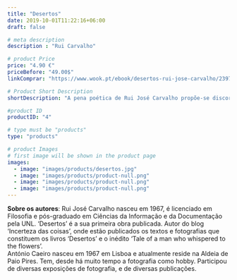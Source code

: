 ```yaml
---
title: "Desertos"
date: 2019-10-01T11:22:16+06:00
draft: false

# meta description
description : "Rui Carvalho"

# product Price
price: "4.90 €"
priceBefore: "49.00$"
linkComprar: "https://www.wook.pt/ebook/desertos-rui-jose-carvalho/23977123"

# Product Short Description
shortDescription: "A pena poética de Rui José Carvalho propõe-se discorrer habilmente sobre a imagem do fotógrafo António Caeiro, numa obra que explora os recantos subjetivos da primeira pessoa. 'Desertos', com a Folha de Sala de Paulo José Miranda, apresenta-nos uma díade que causa uma vertigem no texto. A imagem falaria por si só, mas o texto traduz para palavras uma atmosfera indizível — assim acontece o encontro do poeta com o fotógrafo. Rui José Carvalho caminha por três vielas estreitas que convergem naturalmente para uma estrada comum: a poesia que é prosa, que é ensaio, que é absoluta poesia. O recorte fotográfico de António Caeiro inspira a crueza deserta da lente humana, isolando pormenores estáticos a nu, que provocam pelo canto do olho a crueza da alma do leitor, a quem resta absorver de um trago uma dupla inevitável."

#product ID
productID: "4"

# type must be "products"
type: "products"

# product Images
# first image will be shown in the product page
images:
  - image: "images/products/desertos.jpg"
  - image: "images/products/product-null.png"
  - image: "images/products/product-null.png"
  - image: "images/products/product-null.png"
---
```


**Sobre os autores**: Rui José Carvalho nasceu em 1967, é licenciado em Filosofia e pós-graduado em Ciências da Informação e da Documentação pela UNL. ‘Desertos’ é a sua primeira obra publicada. Autor do blog ‘Incerteza das coisas’, onde estão publicados os textos e fotografias que constituem os livros ‘Desertos’ e o inédito ‘Tale of a man who whispered to the flowers’. 
<br>
António Caeiro nasceu em 1967 em Lisboa e atualmente reside na Aldeia de Paio Pires. Tem, desde há muito tempo a fotografia como hobby. Participou de diversas exposições de fotografia, e de diversas publicações.
